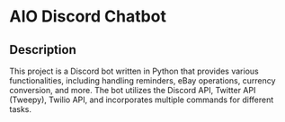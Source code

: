 # AIO Discord Chatbot

## Description

This project is a Discord bot written in Python that provides various functionalities, including handling reminders, eBay operations, currency conversion, and more. The bot utilizes the Discord API, Twitter API (Tweepy), Twilio API, and incorporates multiple commands for different tasks.
